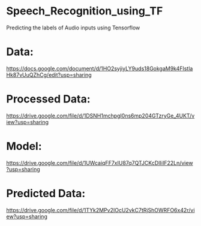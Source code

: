 # Speech_Recognition_using_TF
Predicting the labels of Audio inputs using Tensorflow

# Data:
https://docs.google.com/document/d/1HO2syjiyLY9uds18GokgaM9k4FIstlaHk87vUuQZhCg/edit?usp=sharing

# Processed Data:
https://drive.google.com/file/d/1DSNH1mchpgI0ns6mp204GTzryGe_4UKT/view?usp=sharing

# Model:
https://drive.google.com/file/d/1UWcaiqFF7xIU87q7QTJCKcDIIiIF22Ln/view?usp=sharing

# Predicted Data:
https://drive.google.com/file/d/1TYk2MPv2IOcU2vkC7tRjShOWRFO6x42r/view?usp=sharing



